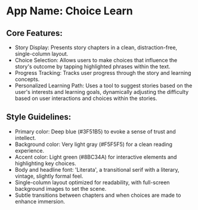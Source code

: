 # **App Name**: Choice Learn

## Core Features:

- Story Display: Presents story chapters in a clean, distraction-free, single-column layout.
- Choice Selection: Allows users to make choices that influence the story's outcome by tapping highlighted phrases within the text.
- Progress Tracking: Tracks user progress through the story and learning concepts.
- Personalized Learning Path: Uses a tool to suggest stories based on the user's interests and learning goals, dynamically adjusting the difficulty based on user interactions and choices within the stories.

## Style Guidelines:

- Primary color: Deep blue (#3F51B5) to evoke a sense of trust and intellect.
- Background color: Very light gray (#F5F5F5) for a clean reading experience.
- Accent color: Light green (#8BC34A) for interactive elements and highlighting key choices.
- Body and headline font: 'Literata', a transitional serif with a literary, vintage, slightly formal feel.
- Single-column layout optimized for readability, with full-screen background images to set the scene.
- Subtle transitions between chapters and when choices are made to enhance immersion.